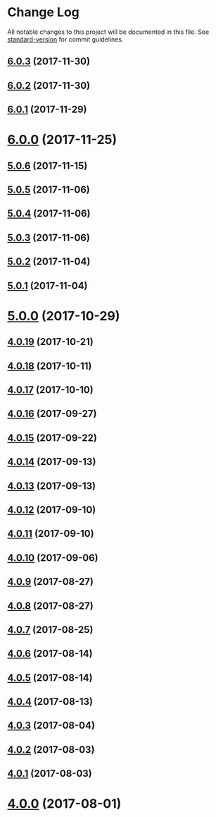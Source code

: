 # Change Log

All notable changes to this project will be documented in this file. See [standard-version](https://github.com/conventional-changelog/standard-version) for commit guidelines.

<a name="6.0.3"></a>
## [6.0.3](https://github.com/zerkalica/reactive-di/compare/v6.0.2...v6.0.3) (2017-11-30)



<a name="6.0.2"></a>
## [6.0.2](https://github.com/zerkalica/reactive-di/compare/v6.0.1...v6.0.2) (2017-11-30)



<a name="6.0.1"></a>
## [6.0.1](https://github.com/zerkalica/reactive-di/compare/v6.0.0...v6.0.1) (2017-11-29)



<a name="6.0.0"></a>
# [6.0.0](https://github.com/zerkalica/reactive-di/compare/v5.0.6...v6.0.0) (2017-11-25)



<a name="5.0.6"></a>
## [5.0.6](https://github.com/zerkalica/reactive-di/compare/v5.0.5...v5.0.6) (2017-11-15)



<a name="5.0.5"></a>
## [5.0.5](https://github.com/zerkalica/reactive-di/compare/v5.0.4...v5.0.5) (2017-11-06)



<a name="5.0.4"></a>
## [5.0.4](https://github.com/zerkalica/reactive-di/compare/v5.0.3...v5.0.4) (2017-11-06)



<a name="5.0.3"></a>
## [5.0.3](https://github.com/zerkalica/reactive-di/compare/v5.0.2...v5.0.3) (2017-11-06)



<a name="5.0.2"></a>
## [5.0.2](https://github.com/zerkalica/reactive-di/compare/v5.0.1...v5.0.2) (2017-11-04)



<a name="5.0.1"></a>
## [5.0.1](https://github.com/zerkalica/reactive-di/compare/v5.0.0...v5.0.1) (2017-11-04)



<a name="5.0.0"></a>
# [5.0.0](https://github.com/zerkalica/reactive-di/compare/v4.0.19...v5.0.0) (2017-10-29)



<a name="4.0.19"></a>
## [4.0.19](https://github.com/zerkalica/reactive-di/compare/v4.0.18...v4.0.19) (2017-10-21)



<a name="4.0.18"></a>
## [4.0.18](https://github.com/zerkalica/reactive-di/compare/v4.0.17...v4.0.18) (2017-10-11)



<a name="4.0.17"></a>
## [4.0.17](https://github.com/zerkalica/reactive-di/compare/v4.0.16...v4.0.17) (2017-10-10)



<a name="4.0.16"></a>
## [4.0.16](https://github.com/zerkalica/reactive-di/compare/v4.0.15...v4.0.16) (2017-09-27)



<a name="4.0.15"></a>
## [4.0.15](https://github.com/zerkalica/reactive-di/compare/v4.0.14...v4.0.15) (2017-09-22)



<a name="4.0.14"></a>
## [4.0.14](https://github.com/zerkalica/reactive-di/compare/v4.0.13...v4.0.14) (2017-09-13)



<a name="4.0.13"></a>
## [4.0.13](https://github.com/zerkalica/reactive-di/compare/v4.0.12...v4.0.13) (2017-09-13)



<a name="4.0.12"></a>
## [4.0.12](https://github.com/zerkalica/reactive-di/compare/v4.0.11...v4.0.12) (2017-09-10)



<a name="4.0.11"></a>
## [4.0.11](https://github.com/zerkalica/reactive-di/compare/v4.0.10...v4.0.11) (2017-09-10)



<a name="4.0.10"></a>
## [4.0.10](https://github.com/zerkalica/reactive-di/compare/v4.0.9...v4.0.10) (2017-09-06)



<a name="4.0.9"></a>
## [4.0.9](https://github.com/zerkalica/reactive-di/compare/v4.0.8...v4.0.9) (2017-08-27)



<a name="4.0.8"></a>
## [4.0.8](https://github.com/zerkalica/reactive-di/compare/v4.0.7...v4.0.8) (2017-08-27)



<a name="4.0.7"></a>
## [4.0.7](https://github.com/zerkalica/reactive-di/compare/v4.0.6...v4.0.7) (2017-08-25)



<a name="4.0.6"></a>
## [4.0.6](https://github.com/zerkalica/reactive-di/compare/v4.0.5...v4.0.6) (2017-08-14)



<a name="4.0.5"></a>
## [4.0.5](https://github.com/zerkalica/reactive-di/compare/v4.0.4...v4.0.5) (2017-08-14)



<a name="4.0.4"></a>
## [4.0.4](https://github.com/zerkalica/reactive-di/compare/v4.0.3...v4.0.4) (2017-08-13)



<a name="4.0.3"></a>
## [4.0.3](https://github.com/zerkalica/reactive-di/compare/v4.0.2...v4.0.3) (2017-08-04)



<a name="4.0.2"></a>
## [4.0.2](https://github.com/zerkalica/reactive-di/compare/v4.0.1...v4.0.2) (2017-08-03)



<a name="4.0.1"></a>
## [4.0.1](https://github.com/zerkalica/reactive-di/compare/v4.0.0...v4.0.1) (2017-08-03)



<a name="4.0.0"></a>
# [4.0.0](https://github.com/zerkalica/reactive-di/compare/v3.2.0...v4.0.0) (2017-08-01)
